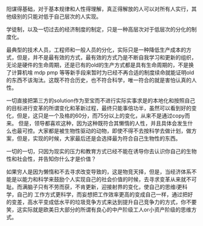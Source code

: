 阳谋得基础，对于基本规律和人性得理解，真正得解放的人可以对所有人实行，其他级别的只能对低于自己层次的人实现。

学徒制，以及一切过去的经济制度的制定，只是一种高层次对于低层次的分化的制度化。

最典型的技术人员，工程师和一般人员的分化，实际只是一种降低生产成本的方式，但是，并不是最有效的方式，最有效的方式乃是不断自我学习和更新的组织，无论是硬件的生命周期，还是已有的old的生产方式都是具有生命周期的，不是换了计算机啥
mdp pmp 等等新手段来暂时为已经不再合适的制度续命就能证明old的东西不该淘汰。这既不符合历史，也不符合科学，唯一符合的就是害怕认真的人性。

一切直接把第三方的solution作为至宝而不进行实际实事求是的本地化和按照自己的目标进行变革的所谓变化和革新过程，最终只能事倍功半，虽然可以看到好的变化，但是，这只是一个及格的60分，而75分以上的变化，从来不是通过copy而来。
但是，领导都喜欢这种，因为这种既符合其懒惰的人性，并且具体会发生什么也最可控。大家都是被生物性驱动的动物，即使不得不去按科学去做计划，做方案，但是，实现的时候，大家最后还是会选择最为符合自己生物性的东西。

一切的一切，只因为现实的压力和教育方式已经不能在诱导你去认识你自己的生物性和社会性，并告知你什么才是价值？


如果穷人是因为懒惰和不去寻求改变导致的，这是物竞天择，但是，当经济体系不能是以能力和科学来鼓励个人实现自己的社会价值的时候，去寻求变革从来就不可耻。而满脑子只有不劳而获，不肯更新，迎接射界的变化，使自己的思维i更科学，自己的
工作方式更科学，而妄想把工作效率更高的变成自己一样，通过把好的变差，高水平变成低水平的垃圾竞争方式来达到提升自己竞争力的方式，你不要笑，这实际就是欧美日大部分的所谓有良心的中产阶级工人or小资产阶级的思维方式。